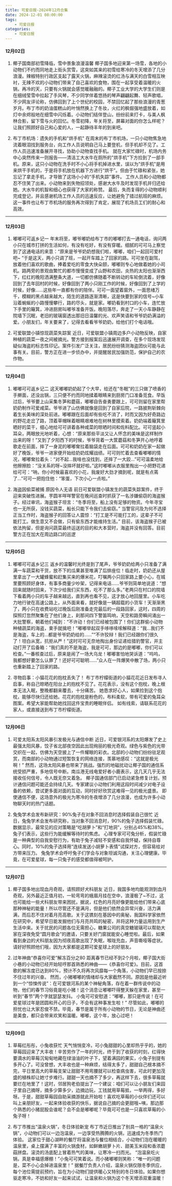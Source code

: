 ```yaml
---
title: 可爱日报-2024年12月合集
date: 2024-12-01 08:00:00
tags:
    - 可爱日报
categories:
    - 可爱日报
---
```

#### 12月02日
1. 椰子国南部初雪降临，雪中景象浪漫温馨
椰子国多地迎来第一场雪，各地的小动物们不约而同地走上街头赏雪，这突如其来的初雪给寒冷的冬天增添了几分浪漫。辣椒特别行政区支起了露天火锅，麻辣滚烫的红汤与满天的白雪相互映衬，无辣不欢的小动物们带来了自己喜欢的食物，围在一起享受着温暖的火锅，再冷的天，只要有火锅就会感觉暖融融的。椰子工业大学的大学生们则是在细绒莹雪中拉起了手风琴，不少同学伴着悠扬的琴声翩翩起舞、轻声歌唱，不少网友评论称，仿佛回到了上个世纪的校园，不禁回忆起了那些浪漫的青葱岁月。布丁市的奶油蛋糕山的叶悄然换上了冬妆，火红的枫倔强地盛放着，如灯中余烬般地在细雪中闪烁着。小动物们结伴登山，纷纷前来打卡，与美人枫林合影，留下雪与火的回忆。冬雪初降，年关将至，屏幕对面的你怎么样呢？让我们照顾好自己和心爱的人，一起静待丰年的到来吧。

2. 布丁市机场：遗失的手机和"烘手机"
在周末的布丁市机场，一只小动物焦急地流着眼泪找到服务台，向工作人员说明自己马上要登机，但手机却不见了。工作人员迅速准备展开寻找，协助小动物查找手机。
就在大家忙碌时，机场内务中心突然传来一则报告——清洁工大水牛在厕所的"烘手机"下方捡到了一部手机。原来，这只小动物在洗手时不小心将手机掉进水里，误以为"烘手机"是用来烘干手机的，于是将手机放在机器下方进行“烘干”。但由于忙碌和紧张，她忘记了拿走手机，才导致了这场小小的“手机失踪”事件。
工作人员和小动物都忍不住笑了出来。小动物来到失物招领处，感谢大水牛及时发现手机并归还给她。大水牛的机智和细心也获得了大家的称赞。
最后，失而复得的小动物顺利完成登记，并且感谢机场工作人员的迅速反应，让她避免了错过航班的麻烦。这一事件也让布丁市机场的服务再次得到了肯定，展现了机场员工们的耐心和高效。

****

#### 12月03日
1. 嘟嘟可可返乡记一
年末将至，嘟爷嘟奶给布丁市的嘟嘟打去一通电话，询问两小只在城市打拼的生活如何，有没有吃好，有没有穿暖。细腻的可可马上察觉到了这通电话的来意：“原来是爷爷奶奶想我们啦，嘟嘟，咱们一起回可爱村吧~ ”于是这天，两小只调了班，一起开车踏上了回家的路。可可坐在副驾，放着他们喜欢的歌曲，捧着爱吃的零食大快朵颐，嘟嘟则专心地做着她的小司机。路两旁的景观由繁忙的都市慢慢变成了山野和农田，炎热的太阳也渐渐西下，红红的晚阳洒满整条大道，一切都仿佛随着不断转动的车轮倒流着，好像回到了去年回村的时候，好像回到了两小只刚工作的时候，好像回到了上学的时候，好像……这些年一直都有你的陪伴。可可一面望着窗外，一面思绪万千，模糊的黑点越来越大，陌生的道路逐渐清晰，这是快要到家的信号~小车沿着蜿蜒的小路慢慢攀行，路的尽头，就是家。嘟奶看到村口的小车，连忙放下手里的簸箕，冲进厨房叫嘟爷准备开饭。晚阳落尽，奔走了一天小车静静在院墙下沉眠，老旧的玻璃窗透出那旧日温馨的光、欢声笑语和爷爷奶奶满溢的爱。小朋友们，年关要来了，记得去看看爷爷奶奶，给他们打个电话哦。

2. 可爱联盟小镇惊现蔬菜失踪案
近日，可爱联盟小镇周边多户小动物反映，自家种植的蔬菜一夜之间被摘光。警方接到报案后迅速展开调查，在多个现场发现疑似海盗的标志性印记。案件引发广泛关注，居民纷纷猜测海盗团伙可能与此事有关。目前，警方正在进一步侦办中，并提醒居民加强防范，保护自己的农作物。

****

#### 12月04日
1. 嘟嘟可可返乡记二
这天嘟嘟奶奶起了个大早，给还在“冬眠”的三只做了喷香的手擀面，还没出锅，三只便不约而同地揉着眼睛来到厨房门口准备觅食。早饭过后，爷爷要上山采集冬笋和蘑菇，嘟嘟自告奋勇要跟上，可可则留在家里帮奶奶制作可爱咸菜。爷爷进了山仿佛就像是回到了自家后院，一路披荆斩棘向着生长美味的深处前进。嘟嘟跟在后面却有些吃不消了，时而又因为好奇路边的野花走岔了路，顶着草帽眯着眼睛艰难地在树林里摸索着。奶奶端着簸箕里晒好的菜干，细心地给可可讲着各种咸菜的晾晒时间和佐料配比。可可竖起小耳朵，两眼放光地听着，心想：“原来那些平淡又让人怀念的美味是这样制作出来的呀！”又到了夕阳西下的时候，爷爷背着一大筐蘑菇和冬笋开心地哼着歌走在前面，摔了一身泥的嘟嘟耷拉着脑袋走在后面。可可和奶奶在家一起做好了晚饭，爷爷一进家便开始给奶奶炫耀战绩。可可则忙着去查看嘟嘟的情况，嘟嘟耷拉着头：“对不起…我啥也没找到，还摔了一大跤…”可可温柔地给他擦擦脸：“没关系的呀~没摔坏就好啦。”这时嘟嘟从衣服里掏出一小把野花递给可可：“呐，你小时候最喜欢的小花，我废好大劲才摘到呢，就是有点蔫了…”可可一把抱住他：“笨蛋，下次小心一点啦。”

2. 海盗因偷菜被捕 原因令人无语
前日可爱联盟小镇发生的蔬菜失踪案件，终于迎来突破性进展。芋圆羊咩咩警官在晚间巡查时抓获了一名涉嫌偷窃的海盗猴子。经过审讯，海盗猴子坦言：“冬季将至，船上没有足够的物资。今年寻宝也一无所获，没钱买蔬菜，船长只能下令我们去偷窃。”
当警官问及为何不选择正当工作时，海盗猴子的回答让人震惊：“打工是不可能打工的，这辈子不可能打工。做生意又不会做，只有偷东西才能维持生活。”
目前，该海盗猴子已被依法拘留，但是询问蔬菜最终运送的目的和大本营时，海盗并没有回答。目前警方正在加大在周边路口的巡逻

****

#### 12月05日
1. 嘟嘟可可返乡记三
返乡的温馨时光终是到了尾声，爷爷奶奶给两小只准备了满满一车蔬菜和干货，放不下的瓜果甚至堆满了后排座位！临走时，奶奶还从屋里拿出了一大罐蜂蜜和赶集买来的爆米花，叮嘱两小只回家路上要小心，在城里要照顾好身体，有事多商量少吵架，记得来电话……爷爷则简单地说道：“想回来就随时回来，下次少给我们买东西，吃不了那么多。”老两只在村口的院墙下看着两小只的车子越来越远，直到再也看不见，这才放心地回屋里。小车吃力地行驶在高速公路上，从外面来看，就好像是一辆超载的小货车！天渐渐黑了，两小只在收费站吃过晚饭后刚准备走完最后的一段路回家，这时，四周的探照灯忽然聚集在了他们身上，刹那间四下警笛鸣响，天空和路旁瞬间涌出一大批警察，朝着他们喊到：“不许动！你们已经被包围了！你们这群偷小动物种植蔬菜的海盗，束手就擒吧！”嘟嘟举起双手哆哆嗦嗦解释道：“我…我们不是海盗，车上的…都是爷爷奶奶给的……”“不许狡辩！我们已经跟你们很久了！坦白从宽，抗拒从严！”这时可可无奈地掏出身份证递给猎豹警官，并主动打开了后备箱：“我们真的不是海盗，我是可可，那边的是嘟嘟，你们可以检查。”一番核查过后，原来是闹了一场大乌龙！嘟嘟害怕地哭诉道：“呜呜，我都想好要怎么认罪了！还好可可聪明……”众人在一阵爆笑中散了场，两小只也重新踏上了回家的路。

2. 寻物启事：小猫花花的抱枕丢失了！
布丁市柠檬街道的小猫花花近日发布寻人启事，称自己晾晒在阳台上的抱枕不见了。花花表示，没有这个抱枕，晚上根本无法入眠，整晚都翻来覆去，十分痛苦。
她恳求好心人，如果捡到这个抱枕，能够尽快归还给她。花花的抱枕是粉色的，布料柔软，带有可爱的兔耳朵图案。希望大家能帮助她找回这件宝贵的睡眠伴侣。
如有线索，请联系花花的家人，或直接送到布丁市柠檬街道。

****

#### 12月06日
1. 可爱太阳系太阳风暴引发极光与通信中断
近日，可爱银河系的太阳爆发了史上最强太阳风暴，饺子省北部夜空因此出现绚丽的极光奇观。绿色与紫色的光带交织在一起，仿佛为天空披上了一件耀眼的彩衣。北部的小动物们纷纷驻足观赏，而南部的小动物通过短暂恢复的网络连接，羡慕地感叹：“这就是极光啊！”
然而，这场太阳风暴也带来了挑战。强烈的地磁扰动让椰子国的通信系统受损严重，多地信号中断。南瓜港无线电爱好者小鹿表示，这几天几乎无法接收任何信号，令人既无奈又着急。
椰子国通信部门已启动紧急修复计划，预计通信问题可能还会持续几天。专家建议小动物们利用这段时间减少对电子设备的依赖，尝试更多面对面的互动，同时好好欣赏这难得一见的极光盛景。
即使通信不便，这场意外的极光为寒冷的冬夜增添了几分浪漫，也成为许多小动物聊天时的热门话题。

2. 兔兔学术会发布新研究：90%兔子在对象不回消息时选择假装自己很忙
近日，兔兔学术会发布研究称，当对象不回消息时，90%的兔子选择假装忙碌。数据显示，最常见的应对策略是“吃胡萝卜”和“打地洞”，分别占45%和38%。兔子们表示，这些行为能缓解等待时的焦虑。
心理专家可可兔分析，假装忙碌是一种典型的自我安慰行为，有助于兔子减轻不安感和自我怀疑，保持自尊心。同时，10%的兔子选择用“连续发送小胡萝卜表情”试探对方，但容易给对方带来压力。
兔兔学术会呼吁兔子们学会与对象坦诚沟通，关注心理健康。毕竟，在可爱星球，每一只兔子的感受都值得被呵护。

****

#### 12月07日
1. 椰子国多地出现血月奇观，请照顾好犬科朋友
近日，我国多地均能观测到血月奇观，另外最近正值月初，一轮弯弯的蛾眉月挂在空中，浪漫极了~不过，这也可能给一些犬科朋友带来困扰，据说，红色的月亮好像更能给他们带来心底那种神秘的能量！所以尽管还不是满月，但是他们依然会异常兴奋，活力满满，而后忍不住对着月亮高歌。关于这镌刻在基因中的奥秘，我国科学家依然在研究中，希望早日能发掘他们与月亮共鸣的秘密，并将这种力量运用到生产生活中来。关于扰民的问题各位无需担心，糖果公司的真空糖玻璃可以帮助大家在深夜免受“圆月歌会”的邀请，只要关好门窗就能安心睡觉啦。最后，如果看到身边的犬科朋友因为彻夜高歌出现了失眠，喉咙充血，声音嘶哑等症状。请好好照顾他们哦，因为大家都是这颗可爱星球上的好朋友。

2. 过年神曲“恭喜你可爱”解冻百分之80
距离春节已经不到2个月啦，椰子国大街小巷的小动物已经开始轻哼那首熟悉的神曲——《恭喜你可爱》。目前，这首歌的解冻度已达到80%，预计不久将再次风靡每一个角落，小动物们早已按捺不住过年的兴奋。
然而，小猪嘟嘟的情绪却与大家截然不同。原因是他最近听到一个“惊悚传说”：在可爱银河系的某个神秘角落，存在着一群传说中的动物，他们的春节习俗竟是吃小猪！这个消息让嘟嘟吓得整天躲在家里，甚至一听到“春节”两个字就瑟瑟发抖。
小兔可可安慰道：“嘟嘟，那只是传说！在可爱星球过年是团圆和开心的日子，不会有这种事发生啦！”
尽管如此，嘟嘟的担忧也让大家忍俊不禁。毕竟，春节是属于所有小动物的节日，无论是神曲还是美食，都只会带来欢笑和温暖。嘟嘟，这个年，放心过吧！

****

#### 12月09日
1. 草莓红彤彤，小兔收获忙
天气悄悄变冷，可小兔甜甜的心里却热乎乎的，她的草莓园迎来了大丰收！辛苦劳作了一年的时光，终于到了收获的时刻，红得快要滴水的草莓沉甸甸地藏在绿油油的叶子下，望着满园的果实，小兔子别提有多开心了。可没曾想，大丰收也是一种麻烦，结得太多了，甜甜自己根本摘不完，平日里高大的草莓支架让甜甜不用弯腰就可以检查病虫害，可此时更加茂盛的植株却让她寸步难行。甜甜一天也摘不了多少，再这样下去，很多草莓就要烂在地里了！这时，邻居狗老伯提出了一个建议：咱们可以让小朋友们来园子里自己摘呀，摘多少算多少，边摘边玩，工钱就用草莓抵，一举两得，多好呀。于是，甜甜草莓园自助采摘游就此开始啦！喜欢吃草莓的小伙伴们还可以叫上亲朋好友，一起来体验收获的快乐，据说自己摘的会更甜哦~咦，那边那个熟悉的小猪屁股会谁呢？会不会是嘟嘟呢？毕竟可可也是一只喜欢草莓的小兔子呀！

2. 布丁市推出“温泉火锅”，冬日体验新宠
布丁市近日推出了别具一格的“温泉火锅”，小动物们可以一边泡温泉，一边享受热腾腾的火锅，迅速成为冬季热门体验。
这家位于甜心湖畔的餐厅将温泉池与餐位相结合，小动物们泡在暖暖的温泉里，桌上摆满了丰富的火锅食材，如鲜嫩胡萝卜片、甜美玉米段和香浓蘑菇拼盘。滚烫的汤底配上冒着热气的美味，让寒冷一扫而光。
“泡温泉吃火锅，真是幸福感爆棚！”小兔可可笑着说。而小猪嘟嘟则笑称：“唯一的问题是，菜不小心会掉进温泉里！”
据餐厅负责人介绍，温泉火锅仅限冬季供应，每个池位需提前预约，旨在为小动物们提供暖心又特别的冬日体验。如果你想驱走寒冷，不妨和好友一起来试试，让温泉和火锅为这个冬天增添双重温暖！